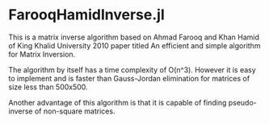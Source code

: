 # FarooqHamidInverse.jl

This is a matrix inverse algorithm based on Ahmad Farooq and Khan Hamid of King Khalid University 2010 paper titled An efficient and simple algorithm for Matrix Inversion. 

The algorithm by itself has a time complexity of O(n^3). However it is easy to implement and is faster than Gauss-Jordan elimination for matrices of size less than 500x500. 

Another advantage of this algorithm is that it is capable of finding pseudo-inverse of non-square matrices. 

